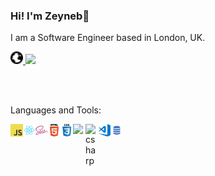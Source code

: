 ### Hi! I'm Zeyneb👋
I am a Software Engineer based in London, UK.
<br/>

<a href="https://zeynebesendir.github.io">
  <img   width="20px" src="https://raw.githubusercontent.com/iconic/open-iconic/master/svg/globe.svg" />
</a>

<a href="https://www.linkedin.com/in/zeynebesendir">
 <img   width="20px" src="https://cdn.jsdelivr.net/npm/simple-icons@v3/icons/linkedin.svg" />
</a>

<br/><br/>

Languages and Tools:

<img align="left" alt="JavaScript" width="20px" src="https://raw.githubusercontent.com/github/explore/80688e429a7d4ef2fca1e82350fe8e3517d3494d/topics/javascript/javascript.png" />

<img align="left" alt="React" width="20px" src="https://raw.githubusercontent.com/github/explore/80688e429a7d4ef2fca1e82350fe8e3517d3494d/topics/react/react.png" />

<img align="left" alt="Sass" width="20px" src="https://raw.githubusercontent.com/github/explore/80688e429a7d4ef2fca1e82350fe8e3517d3494d/topics/sass/sass.png" />

<img align="left" alt="HTML5" width="20" src="https://raw.githubusercontent.com/github/explore/80688e429a7d4ef2fca1e82350fe8e3517d3494d/topics/html/html.png" />

<img align="left" alt="CSS3" width="20" src="https://raw.githubusercontent.com/github/explore/80688e429a7d4ef2fca1e82350fe8e3517d3494d/topics/css/css.png" />

<img align="left" src="https://raw.githubusercontent.com/prplx/svg-logos/5585531d45d294869c4eaab4d7cf2e9c167710a9/svg/materialize.svg" alt="materialize" height="20" width="20" />  

<img align="left" src="https://devicons.github.io/devicon/devicon.git/icons/csharp/csharp-original.svg" alt="csharp" width="20"/>

<img align="left" alt="Visual Studio Code" width="20px" src="https://raw.githubusercontent.com/github/explore/80688e429a7d4ef2fca1e82350fe8e3517d3494d/topics/visual-studio-code/visual-studio-code.png" />

<img align="left" alt="SQL" width="20px" src="https://raw.githubusercontent.com/github/explore/80688e429a7d4ef2fca1e82350fe8e3517d3494d/topics/sql/sql.png" />

<!--
<img align="right" src="https://github-readme-stats.vercel.app/api?username=zeynebesendir&show_icons=true&hide_border=false">

-->


